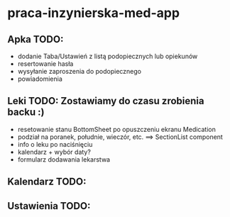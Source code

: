 # praca-inzynierska-med-app

## Apka TODO:

- dodanie Taba/Ustawień z listą podopiecznych lub opiekunów
- resertowanie hasła
- wysyłanie zaproszenia do podopiecznego
- powiadomienia

## Leki TODO: Zostawiamy do czasu zrobienia backu :)

- resetowanie stanu BottomSheet po opuszczeniu ekranu Medication
- podział na poranek, południe, wieczór, etc. ==> SectionList component
- info o leku po naciśnięciu
- kalendarz + wybór daty?
- formularz dodawania lekarstwa

## Kalendarz TODO:

## Ustawienia TODO:
